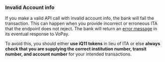 ### Invalid Account info

<!-- if ITA info is passed into to an EFT endpoint and that info is incorrect (ie. invalid inst number, transit number or acct number), the bank will fail the transaction -->
If you make a valid API call with invalid account info, the bank will fail the transaction. This can happen when you provide incorrect or erroneous ITA that the endpoint does not reject. The bank will return an [error message](#failure) in its eventual response to VoPay.

To avoid this, you should either **use iQ11 tokens** in lieu of ITA or else **always check that you are supplying the correct institution number, transit number, and account number** for your intended transactions.

<!--   - troubleshooting.md -->
<!--   - when-do-transactions-fail.md -->
<!--   - common-errors.md -->
<!--   - flagged-transactions.md -->
<!--   - nsfs.md -->
<!--   - nsf-checks.md -->

<!--   - invalid-account-info.md -->

<!--   - other-errors.md -->
<!--   - other-transaction-requests.md -->
<!--   - cancel.md -->
<!--   - refund.md -->
<!--   - removing-flags.md -->
